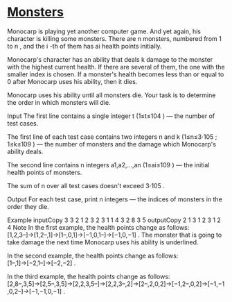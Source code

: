 # [Monsters](https://codeforces.com/contest/1849/problem/B)
Monocarp is playing yet another computer game. And yet again, his character is killing some monsters. There are n
 monsters, numbered from 1
 to n
, and the i
-th of them has ai
 health points initially.

Monocarp's character has an ability that deals k
 damage to the monster with the highest current health. If there are several of them, the one with the smaller index is chosen. If a monster's health becomes less than or equal to 0
 after Monocarp uses his ability, then it dies.

Monocarp uses his ability until all monsters die. Your task is to determine the order in which monsters will die.

Input
The first line contains a single integer t
 (1≤t≤104
) — the number of test cases.

The first line of each test case contains two integers n
 and k
 (1≤n≤3⋅105
; 1≤k≤109
) — the number of monsters and the damage which Monocarp's ability deals.

The second line contains n
 integers a1,a2,…,an
 (1≤ai≤109
) — the initial health points of monsters.

The sum of n
 over all test cases doesn't exceed 3⋅105
.

Output
For each test case, print n
 integers — the indices of monsters in the order they die.

Example
inputCopy
3
3 2
1 2 3
2 3
1 1
4 3
2 8 3 5
outputCopy
2 1 3 
1 2 
3 1 2 4 
Note
In the first example, the health points change as follows: [1,2,3–]→[1,2–,1]→[1–,0,1]→[−1,0,1–]→[−1,0,−1]
. The monster that is going to take damage the next time Monocarp uses his ability is underlined.

In the second example, the health points change as follows: [1–,1]→[−2,1–]→[−2,−2]
.

In the third example, the health points change as follows: [2,8–,3,5]→[2,5–,3,5]→[2,2,3,5–]→[2,2,3–,2]→[2–,2,0,2]→[−1,2–,0,2]→[−1,−1,0,2–]→[−1,−1,0,−1]
.
